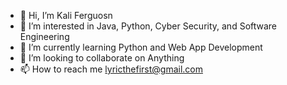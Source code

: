 - 👋 Hi, I’m Kali Ferguosn
- 👀 I’m interested in Java, Python, Cyber Security, and Software Engineering
- 🌱 I’m currently learning Python and Web App Development
- 💞️ I’m looking to collaborate on Anything
- 📫 How to reach me lyricthefirst@gmail.com

<!---
Arial1000/Arial1000 is a ✨ special ✨ repository because its `README.md` (this file) appears on your GitHub profile.
You can click the Preview link to take a look at your changes.
--->
